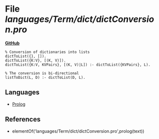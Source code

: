 # File _languages/Term/dict/dictConversion.pro_
**[GitHub](https://github.com/softlang/yas/blob/master/languages/Term/dict/dictConversion.pro)**
```
% Conversion of dictionaries into lists
dictToList({}, []).
dictToList({K:V}, [(K, V)]).
dictToList({K:V, KVPairs}, [(K, V)|L]) :- dictToList({KVPairs}, L).

% The conversion is bi-directional
listToDict(L, D) :- dictToList(D, L).
```

## Languages
* [Prolog](../languages/Prolog.md)

## References
* elementOf('languages/Term/dict/dictConversion.pro',prolog(text))
